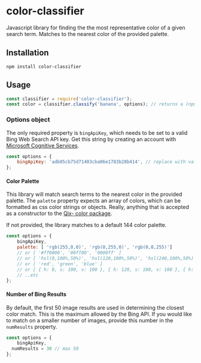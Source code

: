 # color-classifier

Javascript library for finding the the most representative color of a given search term. Matches to the nearest color of the provided palette.

## Installation
````
npm install color-classifier
````

## Usage

```js
const classifier = require('color-classifier');
const color = classifier.classify('banana', options); // returns a (npmjs.com/package/color) object
```

### Options object

The only required property is `bingApiKey`, which needs to be set to a valid Bing Web Search API key. Get this string by creating an account with [Microsoft Cognitive Services](https://www.microsoft.com/cognitive-services/en-us/bing-web-search-api).

```js
const options = {
	bingApiKey: 'adb85cb75d71403cba06e1783b28b414', // replace with valid key
};
```

#### Color Palette

This library will match search terms to the nearest color in the provided palette. The `palette` property expects an array of colors, which can be formatted as css color strings or objects. Really, anything that is accepted as a constructor to the [Qix- color package](https://www.npmjs.com/package/color).

If not provided, the library matches to a default 144 color palette.

```js
const options = {
	bingApiKey,
    palette: [ 'rgb(255,0,0)', 'rgb(0,255,0)', 'rgb(0,0,255)']
    // or [ '#ff0000', '00ff00', '0000ff' ]
    // or [ 'hsl(0,100%,50%)', 'hsl(120,100%,50%)', 'hsl(240,100%,50%)' ]
    // or [ 'red', 'green', 'blue' ]
    // or [ { h: 0, s: 100, v: 100 }, { h: 120, s: 100, v: 100 }, { h: 240, s: 100, v: 100 } ]
    // ..etc
};
```

#### Number of Bing Results

By default, the first 50 image results are used in determining the closest color match. This is the maximum  allowed by the Bing API. If you would like to match on a smaller number of images, provide this number in the `numResults` property.

```js
const options = {
	bingApiKey,
  numResults = 30 // max 50
};
```
